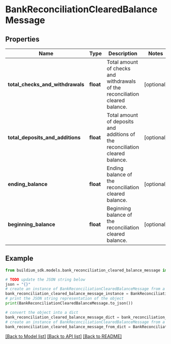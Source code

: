 # BankReconciliationClearedBalanceMessage


## Properties

Name | Type | Description | Notes
------------ | ------------- | ------------- | -------------
**total_checks_and_withdrawals** | **float** | Total amount of checks and withdrawals of the reconciliation cleared balance. | [optional] 
**total_deposits_and_additions** | **float** | Total amount of deposits and additions of the reconciliation cleared balance. | [optional] 
**ending_balance** | **float** | Ending balance of the reconciliation cleared balance. | [optional] 
**beginning_balance** | **float** | Beginning balance of the reconciliation cleared balance. | [optional] 

## Example

```python
from buildium_sdk.models.bank_reconciliation_cleared_balance_message import BankReconciliationClearedBalanceMessage

# TODO update the JSON string below
json = "{}"
# create an instance of BankReconciliationClearedBalanceMessage from a JSON string
bank_reconciliation_cleared_balance_message_instance = BankReconciliationClearedBalanceMessage.from_json(json)
# print the JSON string representation of the object
print(BankReconciliationClearedBalanceMessage.to_json())

# convert the object into a dict
bank_reconciliation_cleared_balance_message_dict = bank_reconciliation_cleared_balance_message_instance.to_dict()
# create an instance of BankReconciliationClearedBalanceMessage from a dict
bank_reconciliation_cleared_balance_message_from_dict = BankReconciliationClearedBalanceMessage.from_dict(bank_reconciliation_cleared_balance_message_dict)
```
[[Back to Model list]](../README.md#documentation-for-models) [[Back to API list]](../README.md#documentation-for-api-endpoints) [[Back to README]](../README.md)


